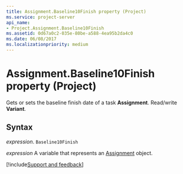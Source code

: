 ```yaml
---
title: Assignment.Baseline10Finish property (Project)
ms.service: project-server
api_name:
- Project.Assignment.Baseline10Finish
ms.assetid: 0d67a0c2-035e-80be-a588-4ea95b2da4c0
ms.date: 06/08/2017
ms.localizationpriority: medium
---
```



# Assignment.Baseline10Finish property (Project)

Gets or sets the baseline finish date of a task **Assignment**. Read/write **Variant**.


## Syntax

_expression_. `Baseline10Finish`

_expression_ A variable that represents an [Assignment](./Project.Assignment.md) object.

[!include[Support and feedback](~/includes/feedback-boilerplate.md)]